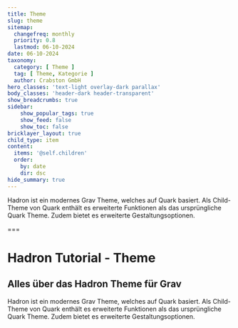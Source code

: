 ```yaml
---
title: Theme
slug: theme
sitemap:
  changefreq: monthly
  priority: 0.8
  lastmod: 06-10-2024
date: 06-10-2024
taxonomy:
  category: [ Theme ]
  tag: [ Theme, Kategorie ]
  author: Crabston GmbH
hero_classes: 'text-light overlay-dark parallax'
body_classes: 'header-dark header-transparent'
show_breadcrumbs: true
sidebar:
	show_popular_tags: true
	show_feed: false
	show_toc: false
bricklayer_layout: true
child_type: item
content:
  items: '@self.children'
  order:
    by: date
    dir: dsc
hide_summary: true
---
```


Hadron ist ein modernes Grav Theme, welches auf Quark basiert. Als Child-Theme von Quark enthält es erweiterte Funktionen als das ursprüngliche Quark Theme. Zudem bietet es erweiterte Gestaltungsoptionen.

===

# Hadron Tutorial - Theme
## Alles über das Hadron Theme für Grav

Hadron ist ein modernes Grav Theme, welches auf Quark basiert. Als Child-Theme von Quark enthält es erweiterte Funktionen als das ursprüngliche Quark Theme. Zudem bietet es erweiterte Gestaltungsoptionen.
